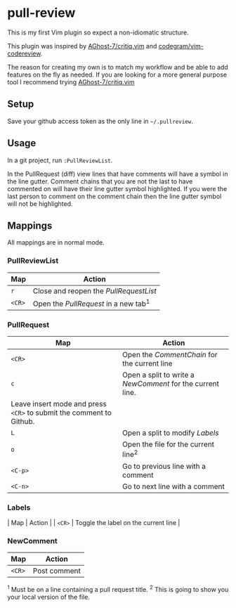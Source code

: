 pull-review
===========

This is my first Vim plugin so expect a non-idiomatic structure.

This plugin was inspired by [AGhost-7/critiq.vim][] and [codegram/vim-codereview][].

The reason for creating my own is to match my workflow and be able to add features on the fly as needed.  If you are looking for a more general purpose tool I recommend trying [AGhost-7/critiq.vim][]

Setup
-----

Save your github access token as the only line in `~/.pullreview`.

Usage
-----

In a git project, run `:PullReviewList`.

In the PullRequest (diff) view lines that have comments will have a symbol in the line gutter.  Comment chains that you are not the last to have commented on will have their line gutter symbol highlighted.  If you were the last person to comment on the comment chain then the line gutter symbol will not be highlighted.

Mappings
--------

All mappings are in normal mode.

### PullReviewList

| Map | Action |
|-----|--------|
| `r` | Close and reopen the *PullRequestList* |
| `<CR>` | Open the *PullRequest* in a new tab<sup>1</sup> |

### PullRequest

| Map | Action |
|-----|--------|
| `<CR>` | Open the *CommentChain* for the current line |
| `c` | Open a split to write a *NewComment* for the current line.
        Leave insert mode and press `<CR>` to submit the comment to Github. |
| `L` | Open a split to modify *Labels* |
| `o` | Open the file for the current line<sup>2</sup> |
| `<C-p>` | Go to previous line with a comment |
| `<C-n>` | Go to next line with a comment |

### Labels
| Map | Action |
| `<CR>` | Toggle the label on the current line |

### NewComment

| Map | Action |
|-----|--------|
| `<CR>` | Post comment |


<sup>1</sup> Must be on a line containing a pull request title.
<sup>2</sup> This is going to show you your local version of the file.

[AGhost-7/critiq.vim]: https://github.com/AGhost-7/critiq.vim
[codegram/vim-codereview]: https://github.com/codegram/vim-codereview
